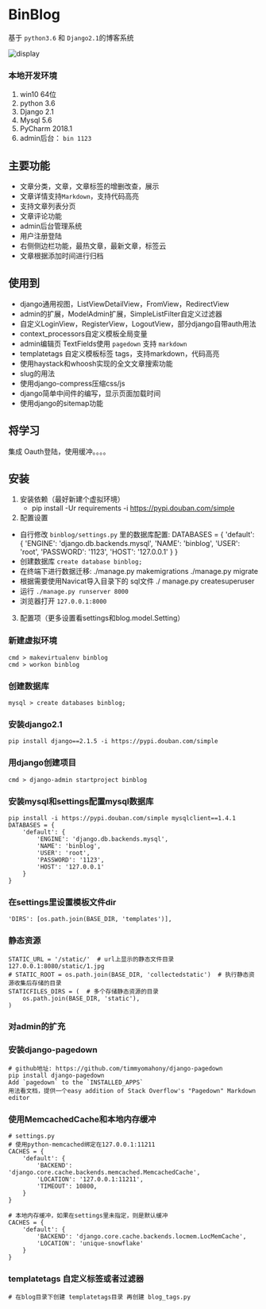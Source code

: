 

# BinBlog

基于 `python3.6` 和 `Django2.1`的博客系统

![display](https://github.com/enjoy-binbin/binblog-Django/blob/master/display.png)

### 本地开发环境

1. win10 64位
2. python 3.6
3. Django 2.1
4. Mysql 5.6
5. PyCharm 2018.1
6. admin后台： `bin 1123`

## 主要功能

* 文章分类，文章，文章标签的增删改查，展示
* 文章详情支持`Markdown`，支持代码高亮
* 支持文章列表分页
* 文章评论功能
* admin后台管理系统
* 用户注册登陆
* 右侧侧边栏功能，最热文章，最新文章，标签云
* 文章根据添加时间进行归档

## 使用到

* django通用视图，ListViewDetailView，FromView，RedirectView
* admin的扩展，ModelAdmin扩展，SimpleListFilter自定义过滤器
* 自定义LoginView，RegisterView，LogoutView，部分django自带auth用法
* context_processors自定义模板全局变量
* admin编辑页 TextFields使用 `pagedown` 支持 `markdown`
* templatetags 自定义模板标签 tags，支持markdown，代码高亮
* 使用haystack和whoosh实现的全文文章搜索功能
* slug的用法
* 使用django-compress压缩css/js
* django简单中间件的编写，显示页面加载时间
* 使用django的sitemap功能

## 将学习

集成 Oauth登陆，使用缓冲。。。。

## 安装

1. 安装依赖（最好新建个虚拟环境）
   * pip install -Ur requirements -i https://pypi.douban.com/simple
2. 配置设置
  * 自行修改 `binblog/settings.py` 里的数据库配置:
     DATABASES = {
     	    'default': {
     	        'ENGINE': 'django.db.backends.mysql',
     	        'NAME': 'binblog',
     	        'USER': 'root',
     	        'PASSWORD': '1123',
     	        'HOST': '127.0.0.1'
     	    }
     	}
  * 创建数据库 `create database binblog;`
  * 在终端下进行数据迁移:
      	./manage.py makemigrations
            	./manage.py migrate
  * 根据需要使用Navicat导入目录下的 sql文件
    		./ manage.py createsuperuser
  * 运行 `./manage.py runserver 8000`
  * 浏览器打开 `127.0.0.1:8000`
3. 配置项（更多设置看settings和blog.model.Setting）

### 新建虚拟环境
	cmd > makevirtualenv binblog
	cmd > workon binblog

### 创建数据库
	mysql > create databases binblog;

### 安装django2.1
	pip install django==2.1.5 -i https://pypi.douban.com/simple

### 用django创建项目
	cmd > django-admin startproject binblog

### 安装mysql和settings配置mysql数据库
	pip install -i https://pypi.douban.com/simple mysqlclient==1.4.1
	DATABASES = {
	    'default': {
	        'ENGINE': 'django.db.backends.mysql',
	        'NAME': 'binblog',
	        'USER': 'root',
	        'PASSWORD': '1123',
	        'HOST': '127.0.0.1'
	    }
	}

### 在settings里设置模板文件dir
    'DIRS': [os.path.join(BASE_DIR, 'templates')],

### 静态资源
	STATIC_URL = '/static/'  # url上显示的静态文件目录127.0.0.1:8080/static/1.jpg
	# STATIC_ROOT = os.path.join(BASE_DIR, 'collectedstatic')  # 执行静态资源收集后存储的目录
	STATICFILES_DIRS = (  # 多个存储静态资源的目录
	    os.path.join(BASE_DIR, 'static'),
	)



### 对admin的扩充



### 安装django-pagedown
	# github地址: https://github.com/timmyomahony/django-pagedown
	pip install django-pagedown
	Add `pagedown` to the `INSTALLED_APPS`
	用法看文档，提供一个easy addition of Stack Overflow's "Pagedown" Markdown editor


### 使用MemcachedCache和本地内存缓冲
	# settings.py
	# 使用python-memcached绑定在127.0.0.1:11211
	CACHES = {
	    'default': {
	        'BACKEND': 'django.core.cache.backends.memcached.MemcachedCache',
	        'LOCATION': '127.0.0.1:11211',
			'TIMEOUT': 10800,
	    }
	}
	
	# 本地内存缓冲，如果在settings里未指定，则是默认缓冲
	CACHES = {
	    'default': {
	        'BACKEND': 'django.core.cache.backends.locmem.LocMemCache',
	        'LOCATION': 'unique-snowflake'
	    }
	}




### templatetags 自定义标签或者过滤器
	# 在blog目录下创建 templatetags目录 再创建 blog_tags.py




